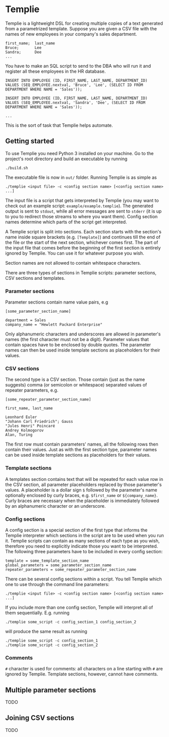 # Templie

Templie is a lightweight DSL for creating multiple copies of a text generated from a parametrized template.
Suppose you are given a CSV file with the names of new employees in your company's sales department.

```
first_name;  last_name
Bruce;       Lee
Sandra;      Dee
...
```

You have to make an SQL script to send to the DBA who will run it and register all these employees
in the HR database.

```
INSERT INTO EMPLOYEE (ID, FIRST_NAME, LAST_NAME, DEPARTMENT_ID)
VALUES (SEQ_EMPLOYEE.nextval, 'Bruce', 'Lee', (SELECT ID FROM DEPARTMENT WHERE NAME = 'Sales'));

INSERT INTO EMPLOYEE (ID, FIRST_NAME, LAST_NAME, DEPARTMENT_ID)
VALUES (SEQ_EMPLOYEE.nextval, 'Sandra', 'Dee', (SELECT ID FROM DEPARTMENT WHERE NAME = 'Sales'));

...
```

This is the sort of task that Templie helps automate.

## Getting started

To use Templie you need Python 3 installed on your machine.
Go to the project's root directory and build an executable by running

```
./build.sh
```

The executable file is now in `out/` folder. Running Templie is as simple as

```
./templie <input file> -c <config section name> [<config section name> ...]
```

The input file is a script that gets interpreted by Templie (you may want to check out an example
script: `example/example.templie`). The generated output is sent to `stdout`,
while all error messages are sent to `stderr` (it is up to you to redirect those streams to where you want them).
Config section names determine which parts of the script get interpreted.

A Templie script is split into sections. Each section starts with the
section's name inside square brackets (e.g. `[Template]`) and continues till
the end of the file or the start of the next section, whichever comes first.
The part of the input file that comes before the beginning of the first section is
entirely ignored by Templie. You can use it for whatever purpose you wish.

Section names are not allowed to contain whitespace characters.

There are three types of sections in Templie scripts: parameter sections, CSV sections and templates.

### Parameter sections

Parameter sections contain name value pairs, e.g

```
[some_parameter_section_name]

department = Sales
company_name = "Hewlett Packard Enterprise"
```

Only alphanumeric characters and underscores are allowed in parameter's names (the first character must not be a digit).
Parameter values that contain spaces have to be enclosed by double quotes.
The parameter names can then be used inside template sections as placeholders for their values.

### CSV sections

The second type is a CSV section. Those contain (just as the name suggests) comma (or semicolon or whitespace)
separated values of repeater parameters, e.g.

```
[some_repeater_parameter_section_name]

first_name, last_name

Leonhard Euler
"Johann Carl Friedrich"; Gauss
"Jules Henri" Poincaré
Andrey Kolmogorov
Alan, Turing
```

The first row must contain parameters' names, all the following rows then contain their values. Just as with
the first section type, parameter names can be used inside template sections as placeholders for their values.

### Template sections

A templates section contains text that will be repeated for each value row in the CSV section, all parameter
placeholders replaced by those parameter's values. A placeholder is a dollar sign `$` followed by the
parameter's name optionally enclosed by curly braces, e.g. `$first_name` or `${company_name}`.
Curly braces are necessary when the placeholder is immediately followed by an alphanumeric character or an underscore.

### Config sections

A config section is a special section of the first type that informs the Templie interpreter which sections in the script are
to be used when you run it. Templie scripts can contain as many sections of each type as you wish, therefore you need to
explicitly indicate those you want to be interpreted. The following three parameters have to be included
in every config section:

```
template = some_template_section_name
global_parameters = some_parameter_section_name
repeater_parameters = some_repeater_parameter_section_name
```

There can be several config sections within a script. You tell Templie which one to use through the command line parameters:
```
./templie <input file> -c <config section name> [<config section name> ...]
```

If you include more than one config section, Templie will interpret all of them sequentially. E.g. running

```
./templie some_script -c config_section_1 config_section_2
```

will produce the same result as running

```
./templie some_script -c config_section_1
./templie some_script -c config_section_2
```

### Comments

`#` character is used for comments: all characters on a line starting with `#` are ignored by Templie.
Template sections, however, cannot have comments.

## Multiple parameter sections

TODO

## Joining CSV sections

TODO